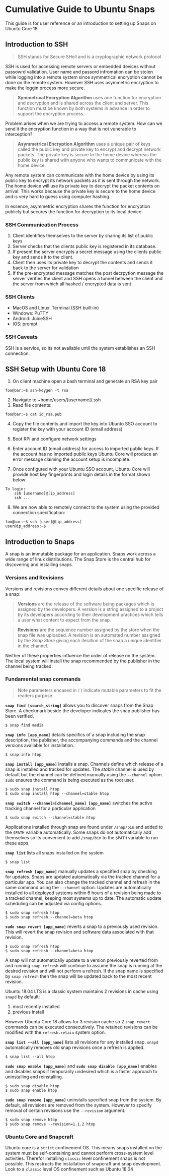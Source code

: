 # Cumulative Guide to Ubuntu Snaps

This guide is for user reference or an introduction to setting up Snaps on Ubuntu Core 18.

## Introduction to SSH

> SSH stands for Secure SHell and is a cryptographic network protocol

SSH is used for accessing remote servers or embedded devices without passowrd validation. User name and passord infromation can be stolen while logging into a remote system since symmetrical encryption cannot be done on the remote system. However SSH uses asymmetric encryption to make the loggin process more secure.

> **Symmetrical Encryption Algorithm** uses one function for encryption and decryption and is shared across the client and server. This function must be known by both systems in advance in order to support the encryption process. 

Problem arises when we are trying to access a remote system. How can we send it the encryption function in a way that is not vunerable to interception?

> **Asymmetrical Encryption Algorithm** uses a unique pair of keys called the public key and private key to encrypt and decrypt network packets. The private key is secure to the home device whereas the public key is shared with anyone who wants to communicate with the home device.

Any remote system can communicate with the home device by using its public key to encrypt its network packets as it is sent through the network. The home device will use its private key to decrypt the packet contents on arrival. This works because the private key is secure to the home device and is very hard to guess using computer hashing.

In essence, asymmetric encryption shares the function for encryption publicly but secures the function for decryption to its local device.

### SSH Communication Process
1. Client identifies themselves to the server by sharing its list of public keys
2. Server checks that the clients public key is registered in its database.
3. If present the server encrypts a secret message using the clients public key and sends it to the client.
4. Client then uses its private key to decrypt the contents and sends it back to the server for validation
5. If the pre-encrypted message matches the post decrpytion message the server verifies the client and SSH opens a tunnel between the client and the server from which all hashed / encrypted data is sent


### SSH Clients
- MacOS and Linux: Terminal (SSH built-in)
- Windows: PuTTY
- Android: JuiceSSH
- iOS: prompt

### SSH Caveats
SSH is a service, so its not available until the system establishes an SSH connection. 

## SSH Setup with Ubuntu Core 18

1. On client machine open a bash terminal and generate an RSA key pair
```console
foo@bar:~$ ssh-keygen -t rsa
```

2. Navigate to ~home/users/[username]/.ssh
3. Read file contents:
```console
foo@bar:~$ cat id_rsa.pub
```
4. Copy the file contents and import the key into Ubunto SSO account to register the key with your account ID (email address)

5. Boot RPi and configure network settings
6. Enter account ID (email address) for access to imported public keys. If the account has no imported public keys Ubuntu Core will produce an error message claiming the account setup is incomplete.
7. Once configured with your Ubuntu SSO account, Ubuntu Core will provide host key fingerprints and login details in the format shown below:
```console
To login:
    ssh [username]@[ip_address]
    ssh ...
```
8. We are now able to remotely connect to the system using the provided connection specification:
```console
foo@bar:~$ ssh [user]@[ip_address]
user@ip_address:~$
```
## Introduction to Snaps

A snap is an immutable package for an application. Snaps work across a wide range of linux distributions. The Snap Store is the central hub for discovering and installing snaps.

### Versions and Revisions
Versions and revisions convey different details about one specific release of a snap:
> **Versions** are the release of the software being packages which is assigned by the developers. A version is a string assigned to a project by its developers according to their development practices which tells a user what content to expect from the snap.

> **Revisions** are the sequence number assigned by the store when the snap file was uploaded. A revision is an automated number assigned by the *Snap Store* giving each iteration of the snap a unique identifier in the channel.

Neither of these properties influence the order of release on the system. The local system will install the snap recommended by the publisher in the channel being tracked.


### Fundamental snap commands

> Note parameters encased in `[]` indicate mutable parameters to fit the readers purpose.

**`snap find [search_string]`** allows you to discover snaps from the Snap Store. A checkmark beside the developer indicates the snap publisher has been verified.
```console
$ snap find media
```

**`snap info [app_name]`** details specifics of a snap including the snap description, the publisher, the accompanying commands and the channel versions available for installation.
```console
$ snap info htop
```

**`snap install [app_name]`** installs a snap. Channels define which release of a snap is installed and tracked for updates. The *stable* channel is used by default but the channel can be defined manually using the `--channel` option. `sudo` ensures the command is being executed as the root user.
```console
$ sudo snap install htop
$ sudo snap install htop --channel=stable htop
```

**`snap switch --channel=[channel_name] [app_name]`** switches the active tracking channel for a particular application
```console
$ sudo snap switch --channel=stable htop
```

Applications installed through snap are found under `/snap/bin` and added to the `$PATH` variable automatically. Some snaps do not automatically add themselves so its convenient to add `/snap/bin` to the `$PATH` variable to run these apps.

**`snap list`** lists all snaps installed on the system
```console
$ snap list
```

**`snap refresh [app_name]`** manually updates a specified snap by checking for updates. Snaps are updated automatically via the tracked channel for a particular app. You can also change the tracked channel and refresh in the same command using the `--channel` option. Updates are automatically installed to all deployed systems within 6 hours of a revision being made to a tracked channel, keeping most systems up to date. The automatic update scheduling can be adjusted via config options.
```console
$ sudo snap refresh htop
$ sudo snap refresh --channel=beta htop
```

**`sudo snap revert [app_name]`** reverts a snap to a previously used revision. This will revert the snap revision and software data associated with that revision. 
```console
$ sudo snap refresh htop
$ sudo snap refresh --channel=beta htop
```
A snap will not automatically update to a version previously reverted from and running `snap refresh` will continue to assume the snap is running at the desired revision and will not perform a refresh. If the snap name is specified by `snap refresh` then the snap will be updated back to the most recent revision.

Ubuntu 18.04 LTS is a classic system maintains 2 revisions in cache using `snapd` by default:
1. most recently installed
2. previous install

However Ubuntu Core 18 allows for 3 revision cache so 2 `snap revert` commands can be executed consecutively. The retained revisions can be modified with the `refresh.retain` system option.

**`snap list --all [app_name]`** lists all revisions for any installed snap. `snapd` automatically removes old snap revisions once a refresh is applied.
```console
$ snap list --all htop
```

**`sudo snap enable [app_name]`** and **`sudo snap disable [app_name]`** enables and disables snaps if temporarily undesired which is a faster approach to uninstalling and reinstalling.
```console
$ sudo snap disable htop
$ sudo snap enable htop
```

**`sudo snap remove [app_name]`** uninstalls specified snap from the system. By default, all revisions are removed from the system. However to specify removal of certain revisions use the `--revision` argument.
```console
$ sudo snap remove htop
$ sudo snap remove --revision=1.1.2 htop
```

### Ubuntu Core and Snapcraft
Ubuntu core is a `strict` confinement OS. This means snaps installed on the system must be self-containing and cannot perform cross-system level activities. Therefor installing `classic` level confinement snaps is not possible. This restructs the installation of snapcraft and snap development. Look to a `classic` level OS confinement such as Ubuntu 18.04
